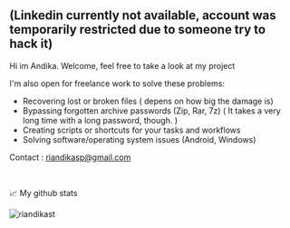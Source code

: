 
<br/>

(Linkedin currently not available, account was temporarily restricted due to someone try to hack it)
---------------------------------------------------------------------------------------------------------

Hi im Andika. Welcome, feel free to take a look at my project


I'm also open for freelance work to solve these problems:
- Recovering lost or broken files ( depens on how big the damage is)
- Bypassing forgotten archive passwords (Zip, Rar, 7z) ( It takes a very long time with a long password, though. )
- Creating scripts or shortcuts for your tasks and workflows
- Solving software/operating system issues (Android, Windows)


Contact : riandikasp@gmail.com

 


<br/>

📈 My github stats 

<p &nbsp; align="left"><img align="left" src="https://github-readme-stats.vercel.app/api/top-langs?username=riandikast&show_icons=true&locale=en&layout=compact&theme=cobalt&border_radius=15" alt="riandikast" /></p>

<br/>
<br/>







